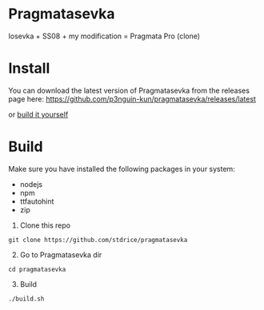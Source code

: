 # Pragmatasevka
Iosevka + SS08 + my modification = Pragmata Pro (clone)

# Install
You can download the latest version of Pragmatasevka from the releases page here: 
https://github.com/p3nguin-kun/pragmatasevka/releases/latest

or [build it yourself](#build)

# Build
Make sure you have installed the following packages in your system:
- nodejs
- npm
- ttfautohint
- zip

1. Clone this repo
```
git clone https://github.com/stdrice/pragmatasevka
```

2. Go to Pragmatasevka dir
```
cd pragmatasevka
```

3. Build
```
./build.sh
```
